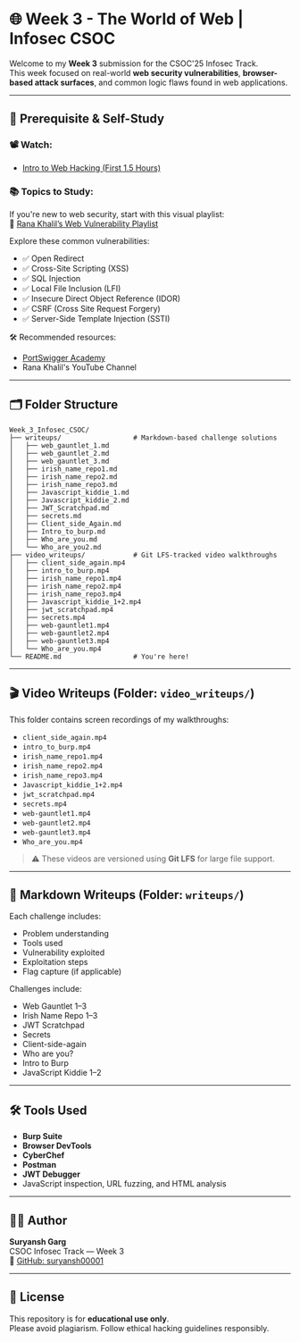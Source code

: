 # 🌐 Week 3 - The World of Web | Infosec CSOC

Welcome to my **Week 3** submission for the CSOC'25 Infosec Track.  
This week focused on real-world **web security vulnerabilities**, **browser-based attack surfaces**, and common logic flaws found in web applications.

---

## 🎥 Prerequisite & Self-Study

### 📽️ Watch:
- [Intro to Web Hacking (First 1.5 Hours)](https://youtu.be/jvgbyc7WP8M?si=XZ2Lfa29cIkxPk_x)

### 📚 Topics to Study:
If you're new to web security, start with this visual playlist:  
🔗 [Rana Khalil’s Web Vulnerability Playlist](https://youtube.com/playlist?list=PLI_rLWXMqpSl_TqX9bbisW-d7tDqcVvOJ)

Explore these common vulnerabilities:
- ✅ Open Redirect
- ✅ Cross-Site Scripting (XSS)
- ✅ SQL Injection
- ✅ Local File Inclusion (LFI)
- ✅ Insecure Direct Object Reference (IDOR)
- ✅ CSRF (Cross Site Request Forgery)
- ✅ Server-Side Template Injection (SSTI)

🛠 Recommended resources:
- [PortSwigger Academy](https://portswigger.net/web-security)
- Rana Khalil's YouTube Channel

---

## 🗂 Folder Structure

    Week_3_Infosec_CSOC/
    ├── writeups/                  # Markdown-based challenge solutions
    │   ├── web_gauntlet_1.md
    │   ├── web_gauntlet_2.md
    │   ├── web_gauntlet_3.md
    │   ├── irish_name_repo1.md
    │   ├── irish_name_repo2.md
    │   ├── irish_name_repo3.md
    │   ├── Javascript_kiddie_1.md
    │   ├── Javascript_kiddie_2.md
    │   ├── JWT_Scratchpad.md
    │   ├── secrets.md
    │   ├── Client_side_Again.md
    │   ├── Intro_to_burp.md
    │   ├── Who_are_you.md
    │   └── Who_are_you2.md
    ├── video_writeups/            # Git LFS-tracked video walkthroughs
    │   ├── client_side_again.mp4
    │   ├── intro_to_burp.mp4
    │   ├── irish_name_repo1.mp4
    │   ├── irish_name_repo2.mp4
    │   ├── irish_name_repo3.mp4
    │   ├── Javascript_kiddie_1+2.mp4
    │   ├── jwt_scratchpad.mp4
    │   ├── secrets.mp4
    │   ├── web-gauntlet1.mp4
    │   ├── web-gauntlet2.mp4
    │   ├── web-gauntlet3.mp4
    │   └── Who_are_you.mp4
    └── README.md                  # You're here!
    


---

## 🎬 Video Writeups (Folder: `video_writeups/`)

This folder contains screen recordings of my walkthroughs:

- `client_side_again.mp4`
- `intro_to_burp.mp4`
- `irish_name_repo1.mp4`
- `irish_name_repo2.mp4`
- `irish_name_repo3.mp4`
- `Javascript_kiddie_1+2.mp4`
- `jwt_scratchpad.mp4`
- `secrets.mp4`
- `web-gauntlet1.mp4`
- `web-gauntlet2.mp4`
- `web-gauntlet3.mp4`
- `Who_are_you.mp4`

> ⚠️ These videos are versioned using **Git LFS** for large file support.

---

## 📝 Markdown Writeups (Folder: `writeups/`)

Each challenge includes:
- Problem understanding
- Tools used
- Vulnerability exploited
- Exploitation steps
- Flag capture (if applicable)

Challenges include:
- Web Gauntlet 1–3
- Irish Name Repo 1–3
- JWT Scratchpad
- Secrets
- Client-side-again
- Who are you?
- Intro to Burp
- JavaScript Kiddie 1–2

---

## 🛠 Tools Used

- **Burp Suite**
- **Browser DevTools**
- **CyberChef**
- **Postman**
- **JWT Debugger**
- JavaScript inspection, URL fuzzing, and HTML analysis

---

## 👨‍💻 Author

**Suryansh Garg**  
CSOC Infosec Track — Week 3  
🔗 [GitHub: suryansh00001](https://github.com/suryansh00001)

---

## 📜 License

This repository is for **educational use only**.  
Please avoid plagiarism. Follow ethical hacking guidelines responsibly.

